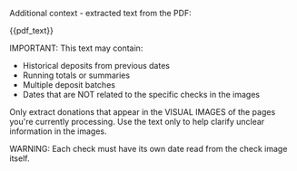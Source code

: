 Additional context - extracted text from the PDF:

{{pdf_text}}

IMPORTANT: This text may contain:
- Historical deposits from previous dates
- Running totals or summaries
- Multiple deposit batches
- Dates that are NOT related to the specific checks in the images

Only extract donations that appear in the VISUAL IMAGES of the pages you're currently processing.
Use the text only to help clarify unclear information in the images.

WARNING: Each check must have its own date read from the check image itself.
